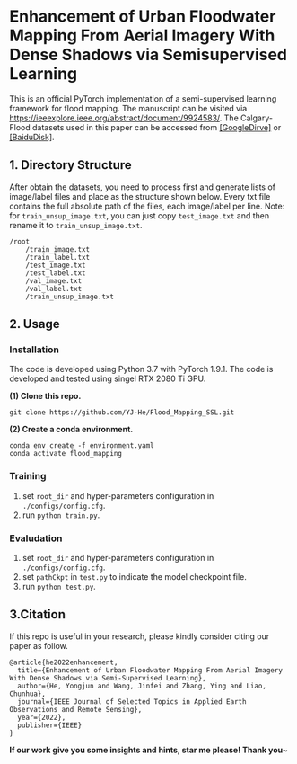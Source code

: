 # **Enhancement of Urban Floodwater Mapping From Aerial Imagery With Dense Shadows via Semisupervised Learning**

This is an official PyTorch implementation of a semi-supervised learning framework for flood mapping. The manuscript can be visited via https://ieeexplore.ieee.org/abstract/document/9924583/. The Calgary-Flood datasets used in this paper can be accessed from [[GoogleDirve]](https://drive.google.com/drive/folders/1pNIfaiHdzeL5-hA0sp8ms4wJTCBiRgLz?usp=sharing) or [[BaiduDisk]](https://pan.baidu.com/s/1GfWQIq3J_XVd0MWLhdKVOA?pwd=r5wa).

## 1. Directory Structure    
After obtain the datasets, you need to process first and generate lists of image/label files and place as the structure shown below. Every txt file contains the full absolute path of the files, each image/label per line. Note: for `train_unsup_image.txt`, you can just copy `test_image.txt` and then rename it to `train_unsup_image.txt`.
```
/root
    /train_image.txt
    /train_label.txt
    /test_image.txt
    /test_label.txt
    /val_image.txt
    /val_label.txt
    /train_unsup_image.txt
```
## 2. Usage
### Installation
The code is developed using Python 3.7 with PyTorch 1.9.1. The code is developed and tested using singel RTX 2080 Ti GPU.

**(1) Clone this repo.**
```
git clone https://github.com/YJ-He/Flood_Mapping_SSL.git
```

**(2) Create a conda environment.**  
```
conda env create -f environment.yaml
conda activate flood_mapping
```

### Training
1. set `root_dir` and hyper-parameters configuration in `./configs/config.cfg`.
2. run `python train.py`.

### Evaludation
1. set `root_dir` and hyper-parameters configuration in `./configs/config.cfg`.
2. set `pathCkpt` in `test.py` to indicate the model checkpoint file.
3. run `python test.py`.


## 3.Citation
If this repo is useful in your research, please kindly consider citing our paper as follow.
```
@article{he2022enhancement,
  title={Enhancement of Urban Floodwater Mapping From Aerial Imagery With Dense Shadows via Semi-Supervised Learning},
  author={He, Yongjun and Wang, Jinfei and Zhang, Ying and Liao, Chunhua},
  journal={IEEE Journal of Selected Topics in Applied Earth Observations and Remote Sensing},
  year={2022},
  publisher={IEEE}
}
```

**If our work give you some insights and hints, star me please! Thank you~**


